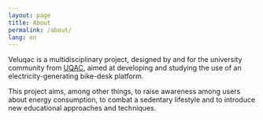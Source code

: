 ```yaml
---
layout: page
title: About
permalink: /about/
lang: en
---
```


Veluqac is a multidisciplinary project, designed by and for the university community from [UQAC](https://www.uqac.ca), aimed at developing and studying the use of an electricity-generating bike-desk platform.

This project aims, among other things, to raise awareness among users about energy consumption, to combat a sedentary lifestyle and to introduce new educational approaches and techniques.
